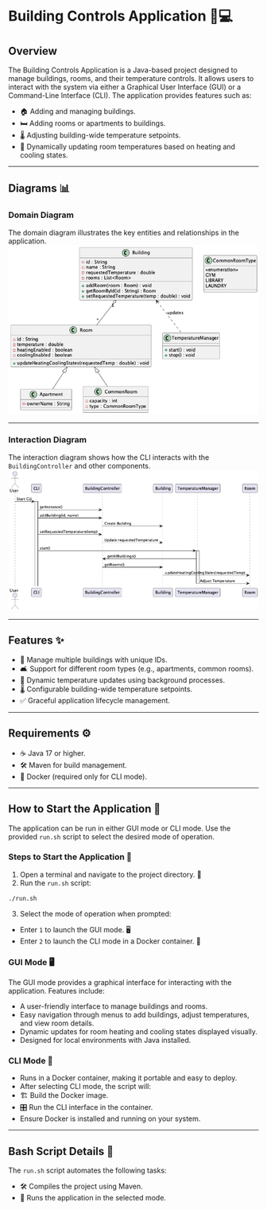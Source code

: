 # Building Controls Application 🏢💻

## Overview
The Building Controls Application is a Java-based project designed to manage buildings, rooms, and their temperature controls. It allows users to interact with the system via either a Graphical User Interface (GUI) or a Command-Line Interface (CLI). The application provides features such as:

- 🏠 Adding and managing buildings.
- 🛏️ Adding rooms or apartments to buildings.
- 🌡️ Adjusting building-wide temperature setpoints.
- 🔄 Dynamically updating room temperatures based on heating and cooling states.

---

## Diagrams 📊

### Domain Diagram
The domain diagram illustrates the key entities and relationships in the application.
![Domain Diagram](diagrams/png/domain_diagram.png)

---

### Interaction Diagram
The interaction diagram shows how the CLI interacts with the `BuildingController` and other components.
![Interaction Diagram](diagrams/png/interaction_diagram.png)

---

## Features ✨

- 🏢 Manage multiple buildings with unique IDs.
- 🛋️ Support for different room types (e.g., apartments, common rooms).
- 🔄 Dynamic temperature updates using background processes.
- 🌡️ Configurable building-wide temperature setpoints.
- ✅ Graceful application lifecycle management.

---

## Requirements ⚙️

- ☕ Java 17 or higher.
- 🛠️ Maven for build management.
- 🐳 Docker (required only for CLI mode).

---

## How to Start the Application 🚀
The application can be run in either GUI mode or CLI mode. Use the provided `run.sh` script to select the desired mode of operation.

### Steps to Start the Application 🔧

1. Open a terminal and navigate to the project directory. 📂
2. Run the `run.sh` script:

```bash
./run.sh
```

3. Select the mode of operation when prompted:
- Enter `1` to launch the GUI mode. 🖥️
- Enter `2` to launch the CLI mode in a Docker container. 🐳

### GUI Mode 🖥️

The GUI mode provides a graphical interface for interacting with the application. Features include:

- A user-friendly interface to manage buildings and rooms.
- Easy navigation through menus to add buildings, adjust temperatures, and view room details.
- Dynamic updates for room heating and cooling states displayed visually.
- Designed for local environments with Java installed.

### CLI Mode 🐳

- Runs in a Docker container, making it portable and easy to deploy.
- After selecting CLI mode, the script will:
- 🏗️ Build the Docker image.
- 🎛️ Run the CLI interface in the container.
- Ensure Docker is installed and running on your system.

---

## Bash Script Details 📜

The `run.sh` script automates the following tasks:

- 🛠️ Compiles the project using Maven.
- 🚀 Runs the application in the selected mode.